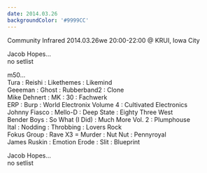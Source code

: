 ```yaml
---
date: 2014.03.26
backgroundColor: '#9999CC'
---
```


Community Infrared 2014.03.26we 20:00-22:00 @ KRUI, Iowa City  

Jacob Hopes...  
no setlist  

m50...  
Tura : Reishi : Likethemes : Likemind  
Geeeman : Ghost : Rubberband2 : Clone  
Mike Dehnert : MK : 30 : Fachwerk  
ERP : Burp : World Electronix Volume 4 : Cultivated Electronics  
Johnny Fiasco : Mello-D : Deep State : Eighty Three West  
Bender Boys : So What (I Did) : Much More Vol. 2 : Plumphouse  
Ital : Nodding : Throbbing : Lovers Rock  
Fokus Group : Rave X3 = Murder : Nut Nut : Pennyroyal  
James Ruskin : Emotion Erode : Slit : Blueprint  

Jacob Hopes...  
no setlist